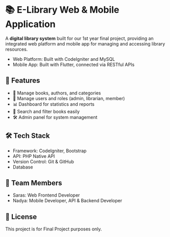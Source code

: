 # 📚 E-Library Web & Mobile Application

A **digital library system** built for our 1st year final project, providing an integrated web platform and mobile app for managing and accessing library resources.

- Web Platform: Built with CodeIgniter and MySQL
- Mobile App: Built with Flutter, connected via RESTful APIs

## 🚀 Features

- 📖 Manage books, authors, and categories
- 👥 Manage users and roles (admin, librarian, member)
- 📊 Dashboard for statistics and reports
- 🔎 Search and filter books easily
- 🛠 Admin panel for system management

## 🛠 Tech Stack

- Framework: CodeIgniter, Bootstrap
- API: PHP Native API
- Version Control: Git & GitHub
- Database

## 👥 Team Members

- Saras:	Web Frontend Developer
- Nadya:	Mobile Developer, API & Backend Developer

## 📜 License

This project is for Final Project purposes only.
